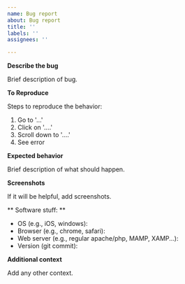 ```yaml
---
name: Bug report
about: Bug report
title: ''
labels: ''
assignees: ''

---
```


**Describe the bug**

Brief description of bug.

**To Reproduce**

Steps to reproduce the behavior:

1. Go to '...'
2. Click on '....'
3. Scroll down to '....'
4. See error

**Expected behavior**

Brief description of what should happen.

**Screenshots**

If it will be helpful, add screenshots.

** Software stuff: **

- OS (e.g., iOS, windows):
- Browser (e.g., chrome, safari):
- Web server (e.g., regular apache/php, MAMP, XAMP...):
- Version (git commit): 

**Additional context**

Add any other context.
